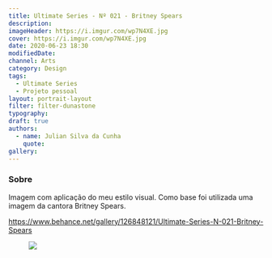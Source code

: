 ```yaml
---
title: Ultimate Series - Nº 021 - Britney Spears
description:
imageHeader: https://i.imgur.com/wp7N4XE.jpg
cover: https://i.imgur.com/wp7N4XE.jpg
date: 2020-06-23 18:30
modifiedDate:
channel: Arts
category: Design
tags:
  - Ultimate Series
  - Projeto pessoal
layout: portrait-layout
filter: filter-dunastone
typography:
draft: true
authors:
  - name: Julian Silva da Cunha
    quote:
gallery:
---
```


### Sobre

Imagem com aplicação do meu estilo visual. Como base foi utilizada uma imagem da cantora Britney Spears.

https://www.behance.net/gallery/126848121/Ultimate-Series-N-021-Britney-Spears

<figure>
<img src="https://i.imgur.com/wp7N4XE.jpg" className="max-w-none mx-auto block"/>
</figure>
